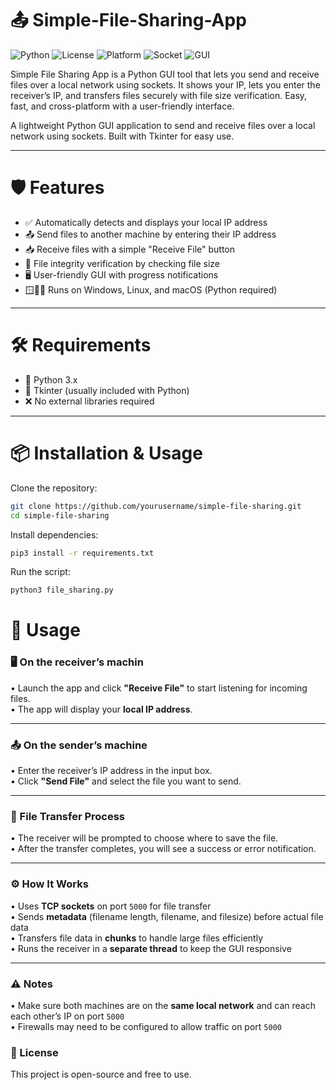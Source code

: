 # 📤 Simple-File-Sharing-App

![Python](https://img.shields.io/badge/Python-3.8+-blue.svg)
![License](https://img.shields.io/github/license/harshbansal95623/simple-file-sharing)
![Platform](https://img.shields.io/badge/Platform-Windows%20%7C%20Linux%20%7C%20macOS-green)
![Socket](https://img.shields.io/badge/Network-TCP%20Socket-orange)
![GUI](https://img.shields.io/badge/GUI-Tkinter-yellow)

Simple File Sharing App is a Python GUI tool that lets you send and receive files over a local network using sockets. It shows your IP, lets you enter the receiver’s IP, and transfers files securely with file size verification. Easy, fast, and cross-platform with a user-friendly interface.

A lightweight Python GUI application to send and receive files over a local network using sockets. Built with Tkinter for easy use.

---

# 🛡️ Features

- ✅ Automatically detects and displays your local IP address  
- 📤 Send files to another machine by entering their IP address  
- 📥 Receive files with a simple "Receive File" button  
- 🔐 File integrity verification by checking file size  
- 🖥️ User-friendly GUI with progress notifications  
- 🪟🐧🍎 Runs on Windows, Linux, and macOS (Python required)  

---

# 🛠 Requirements

- 🐍 Python 3.x  
- 🧰 Tkinter (usually included with Python)  
- ❌ No external libraries required  

---

# 📦 Installation & Usage

Clone the repository:

```bash
git clone https://github.com/yourusername/simple-file-sharing.git
cd simple-file-sharing
```

Install dependencies:
```bash
pip3 install -r requirements.txt
```

Run the script:
```bash
python3 file_sharing.py
```

# 🚀 Usage

### 🖥️ On the receiver’s machin
• Launch the app and click **"Receive File"** to start listening for incoming files.  
• The app will display your **local IP address**.

---

### 📤 On the sender’s machine
• Enter the receiver’s IP address in the input box.  
• Click **"Send File"** and select the file you want to send.

---

### 🔁 File Transfer Process
• The receiver will be prompted to choose where to save the file.  
• After the transfer completes, you will see a success or error notification.

---

### ⚙️ How It Works
• Uses **TCP sockets** on port `5000` for file transfer  
• Sends **metadata** (filename length, filename, and filesize) before actual file data  
• Transfers file data in **chunks** to handle large files efficiently  
• Runs the receiver in a **separate thread** to keep the GUI responsive

---

### ⚠️ Notes
• Make sure both machines are on the **same local network** and can reach each other’s IP on port `5000`  
• Firewalls may need to be configured to allow traffic on port `5000`

### 📝 License

This project is open-source and free to use.
